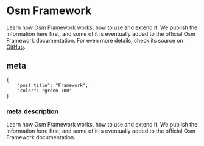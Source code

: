 # Osm Framework

Learn how Osm Framework works, how to use and extend it. We publish the information here first, and some of it is eventually added to the official Osm Framework documentation.
For even more details, check its source
on [GitHub](https://github.com/osmphp/framework).

## meta

    {
        "post_title": "Framework",
        "color": "green-700"
    }
    
### meta.description

Learn how Osm Framework works, how to use and extend it. We publish the
information here first, and some of it is eventually added to the official Osm
Framework documentation. 
